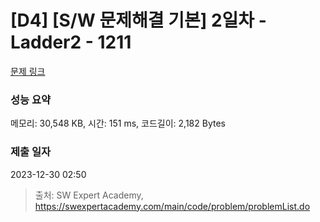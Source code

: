 # [D4] [S/W 문제해결 기본] 2일차 - Ladder2 - 1211 

[문제 링크](https://swexpertacademy.com/main/code/problem/problemDetail.do?contestProbId=AV14BgD6AEECFAYh) 

### 성능 요약

메모리: 30,548 KB, 시간: 151 ms, 코드길이: 2,182 Bytes

### 제출 일자

2023-12-30 02:50



> 출처: SW Expert Academy, https://swexpertacademy.com/main/code/problem/problemList.do